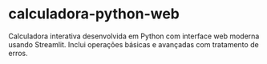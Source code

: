 # calculadora-python-web
Calculadora interativa desenvolvida em Python com interface web moderna usando Streamlit. Inclui operações básicas e avançadas com tratamento de erros.
